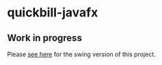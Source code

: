 # quickbill-javafx
## Work in progress
Please <a href="https://github.com/dhakalkumar/quickbill" target="_blank">see here</a> for the swing version of this project.
